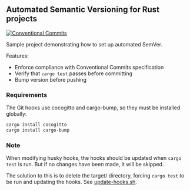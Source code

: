 ## Automated Semantic Versioning for Rust projects

[![Conventional Commits][conventional-commits-image]][conventional-commits-url]

Sample project demonstrating how to set up automated SemVer.

Features:
- Enforce compliance with Conventional Commits specification
- Verify that `cargo test` passes before committing
- Bump version before pushing



### Requirements
The Git hooks use cocogitto and cargo-bump, so they must be installed globally:
```sh
cargo install cocogitto
cargo install cargo-bump
```

### Note
When modifying husky hooks, the hooks should be updated when `cargo test` is run. But if no changes have been made, it will be skipped.

The solution to this is to delete the target/ directory, forcing `cargo test` to be run and updating the hooks. See [update-hooks.sh](update-hooks.sh).

[conventional-commits-image]: https://img.shields.io/badge/Conventional%20Commits-1.0.0-yellow.svg
[conventional-commits-url]: https://conventionalcommits.org/